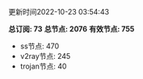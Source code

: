 更新时间2022-10-23 03:54:43

**总订阅: 73**
**总节点: 2076**
**有效节点: 755**
- ss节点: 470
- v2ray节点: 245
- trojan节点: 40
